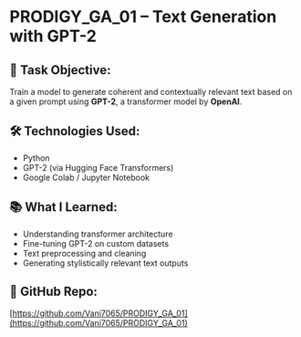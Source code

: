 # **PRODIGY_GA_01 – Text Generation with GPT-2**

## 🎯 Task Objective:
Train a model to generate coherent and contextually relevant text based on a given prompt using **GPT-2**, a transformer model by **OpenAI**.

## 🛠️ Technologies Used:
- Python  
- GPT-2 (via Hugging Face Transformers)  
- Google Colab / Jupyter Notebook  

## 📚 What I Learned:
- Understanding transformer architecture  
- Fine-tuning GPT-2 on custom datasets  
- Text preprocessing and cleaning  
- Generating stylistically relevant text outputs  

## 🔗 GitHub Repo:
[https://github.com/Vani7065/PRODIGY_GA_01](https://github.com/Vani7065/PRODIGY_GA_01)
